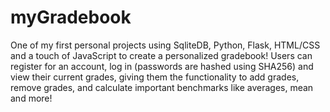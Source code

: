 # myGradebook

One of my first personal projects using SqliteDB, Python, Flask, HTML/CSS and a touch of JavaScript to create a personalized gradebook! Users can register for an account, log in (passwords are hashed using SHA256) and view their current grades, giving them the functionality to add grades, remove grades, and calculate important benchmarks like averages, mean and more!
